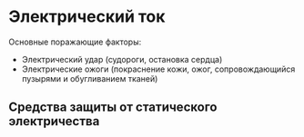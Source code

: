 # Электрический ток

Основные поражающие факторы:
- Электрический удар (судороги, остановка сердца)
- Электрические ожоги (покраснение кожи, ожог, сопровождающийся пузырями и обугливанием тканей)

## Средства защиты от статического электричества
